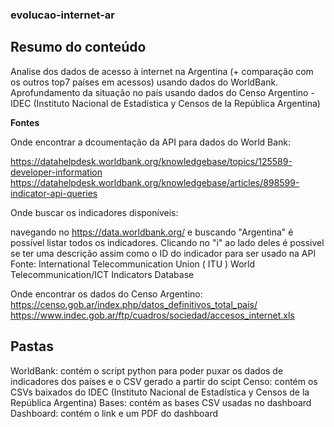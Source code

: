 ### evolucao-internet-ar

## Resumo do conteúdo
Analise dos dados de acesso à internet na Argentina (+ comparação com os outros top7 países em acessos) usando dados do WorldBank.
Aprofundamento da situação no país usando dados do Censo Argentino - IDEC (Instituto Nacional de Estadística y Censos de la República Argentina)

**Fontes**

Onde encontrar a dcoumentação da API para dados do World Bank:

https://datahelpdesk.worldbank.org/knowledgebase/topics/125589-developer-information
https://datahelpdesk.worldbank.org/knowledgebase/articles/898599-indicator-api-queries

Onde buscar os indicadores disponíveis:

navegando no https://data.worldbank.org/ e buscando "Argentina" é possível listar todos os indicadores. Clicando no "i" ao lado deles é possivel se ter uma descrição assim como o ID do indicador para ser usado na API Fonte: International Telecommunication Union ( ITU ) World Telecommunication/ICT Indicators Database

Onde encontrar os dados do Censo Argentino:
https://censo.gob.ar/index.php/datos_definitivos_total_pais/ 
https://www.indec.gob.ar/ftp/cuadros/sociedad/accesos_internet.xls


## Pastas
WorldBank: contém o script python para poder puxar os dados de indicadores dos países e o CSV gerado a partir do scipt
Censo: contém os CSVs baixados do IDEC (Instituto Nacional de Estadística y Censos de la República Argentina)
Bases: contém as bases CSV usadas no dashboard
Dashboard: contém o link e um PDF do dashboard


